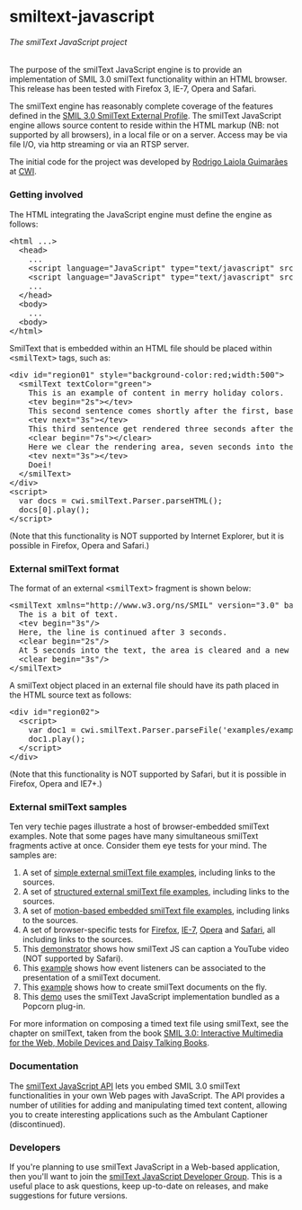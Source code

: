 <h1>smiltext-javascript</h1>
<h6>The smilText JavaScript project</h6>
<p>The purpose of the smilText JavaScript engine is to provide an implementation of SMIL 3.0 smilText functionality within an HTML browser. This release has been tested with Firefox 3, IE-7, Opera and Safari.</p>
<p>The smilText engine has reasonably complete coverage of the features defined in the <a href="http://www.w3.org/TR/2008/REC-SMIL3-20081201/smil-text-profile.html">SMIL 3.0 SmilText External Profile</a>. The smilText JavaScript engine allows source content to reside within the HTML markup (NB: not supported by all browsers), in a local file or on a server. Access may be via file I/O, via http streaming or via an RTSP server.</p>
<p>The initial code for the project was developed by <a href="http://www.rodrigolaiola.com">Rodrigo Laiola Guimarães</a> at <a href="http://www.cwi.nl/en">CWI</a>.

<h3>Getting involved</h3>
<p>The HTML integrating the JavaScript engine must define the engine as follows:</p>
<pre>
&lt;html ...>
  &lt;head&gt;
    ...
    &lt;script language="JavaScript" type="text/javascript" src="scripts/cwi.smilText.Time.js"&gt;&lt;/script&gt;
    &lt;script language="JavaScript" type="text/javascript" src="scripts/cwi.smilText.js"&gt;&lt;/script&gt;
    ...
  &lt;/head&gt;
  &lt;body&gt;
    ...
  &lt;body&gt;
&lt;/html&gt;
</pre>

<p>SmilText that is embedded within an HTML file should be placed within <tt>&lt;smilText&gt;</tt> tags, such as:</p>
<pre>
&lt;div id="region01" style="background-color:red;width:500"&gt;
  &lt;smilText textColor="green"&gt;
    This is an example of content in merry holiday colors.
    &lt;tev begin="2s"&gt;&lt;/tev&gt;
    This second sentence comes shortly after the first, based on an absolute offset.
    &lt;tev next="3s"&gt;&lt;/tev&gt;
    This third sentence get rendered three seconds after the previous, based on a relative offset.
    &lt;clear begin="7s"&gt;&lt;/clear&gt;
    Here we clear the rendering area, seven seconds into the presentation.
    &lt;tev next="3s"&gt;&lt;/tev&gt;
    Doei!
  &lt;/smilText&gt;
&lt;/div&gt;
&lt;script&gt;
  var docs = cwi.smilText.Parser.parseHTML();
  docs[0].play();
&lt;/script&gt;
</pre>

<p>(Note that this functionality is NOT supported by Internet Explorer, but it is possible in Firefox, Opera and Safari.)</p>

<h3>External smilText format</h3>
<p>The format of an external <tt>&lt;smilText&gt;</tt> fragment is shown below:</p>
<pre>
&lt;smilText xmlns="http://www.w3.org/ns/SMIL" version="3.0" baseProfile="smilText"&gt;
  The is a bit of text.
  &lt;tev begin="3s"/&gt;
  Here, the line is continued after 3 seconds.
  &lt;clear begin="2s"/&gt;
  At 5 seconds into the text, the area is cleared and a new fragment starts.
  &lt;clear begin="3s"/&gt;
&lt;/smilText&gt;
</pre>
	
<p>A smilText object placed in an external file should have its path placed in the HTML source text as follows:</p>
<pre>
&lt;div id="region02"&gt;
  &lt;script&gt;
    var doc1 = cwi.smilText.Parser.parseFile('examples/example18.xml', 'region2');
    doc1.play();
  &lt;/script&gt;
&lt;/div&gt;
</pre>

<p>(Note that this functionality is NOT supported by Safari, but it is possible in Firefox, Opera and IE7+.)</p>

<h3>External smilText samples</h3>
<p>Ten very techie pages illustrate a host of browser-embedded smilText examples. Note that some pages have many simultaneous smilText fragments active at once. Consider them eye tests for your mind. The samples are:</p>
<ol>
  <li>A set of <a href="https://rlaiola.github.io/smiltext-javascript/samples/test1.html">simple external smilText file examples</a>, including links to the sources.</li>
  <li>A set of <a href="https://rlaiola.github.io/smiltext-javascript/samples/test2.html">structured external smilText file examples</a>, including links to the sources.</li>
  <li>A set of <a href="https://rlaiola.github.io/smiltext-javascript/samples/test3.html">motion-based embedded smilText file examples</a>, including links to the sources.</li>
  <li>A set of browser-specific tests for <a href="https://rlaiola.github.io/smiltext-javascript/samples/test%20firefox.html">Firefox</a>, <a href="https://rlaiola.github.io/smiltext-javascript/samples/test%20ie.html">IE-7</a>, <a href="https://rlaiola.github.io/smiltext-javascript/samples/test%20opera.html">Opera</a> and <a href="https://rlaiola.github.io/smiltext-javascript/samples/test%20safari.html">Safari</a>, all including links to the sources.</li>
  <li>This <a href="https://rlaiola.github.io/smiltext-javascript/samples/youtube/index.html">demonstrator</a> shows how smilText JS can caption a YouTube video (NOT supported by Safari).</li>
  <li>This <a href="https://rlaiola.github.io/smiltext-javascript/samples/test%20events.html">example</a> shows how event listeners can be associated to the presentation of a smilText document.</li>
  <li>This <a href="https://rlaiola.github.io/smiltext-javascript/samples/test%20on%20the%20fly.html">example</a> shows how to create smilText documents on the fly.</li>
  <li>This <a href="https://rlaiola.github.io/smiltext-javascript/samples/popcorn_plugin/smilText.html">demo</a> uses the smilText JavaScript implementation bundled as a Popcorn plug-in.</li>
</ol>

<p>For more information on composing a timed text file using smilText, see the chapter on smilText, taken from the book <a href="https://dl.acm.org/doi/10.5555/1481029">SMIL 3.0: Interactive Multimedia for the Web, Mobile Devices and Daisy Talking Books</a>.<p>

<h3>Documentation</h3>
<p>The <a href="https://rlaiola.github.io/smiltext-javascript/docs/1.1/index.html">smilText JavaScript API</a> lets you embed SMIL 3.0 smilText functionalities in your own Web pages with JavaScript. The API provides a number of utilities for adding and manipulating timed text content, allowing you to create interesting applications such as the Ambulant Captioner (discontinued).

<h3>Developers</h3>
<p>If you're planning to use smilText JavaScript in a Web-based application, then you'll want to join the <a href="http://groups.google.com/group/smiltext-javascript">smilText JavaScript Developer Group</a>. This is a useful place to ask questions, keep up-to-date on releases, and make suggestions for future versions.</p>
